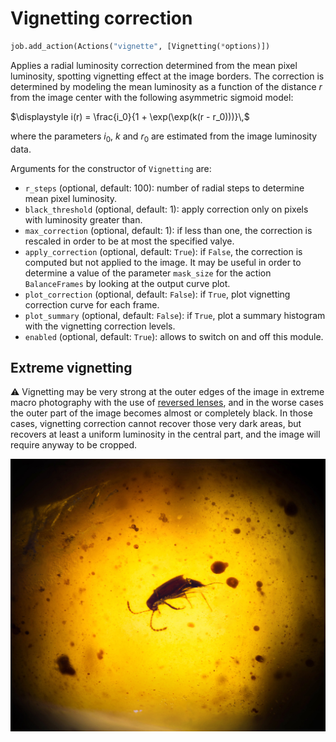 # Vignetting correction

```python
job.add_action(Actions("vignette", [Vignetting(*options)])
```

Applies a radial luminosity correction determined from the mean pixel luminosity, spotting vignetting effect at the image borders. The correction is determined by modeling the mean luminosity as a function of the distance $r$ from the image center with the following asymmetric sigmoid model:

$\displaystyle i(r) = \frac{i_0}{1 + \exp(\exp(k(r - r_0)))}\,$

where the parameters $i_0$, $k$ and $r_0$ are estimated from the image luminosity data.
               
Arguments for the constructor of ```Vignetting``` are:
* ```r_steps``` (optional, default: 100): number of radial steps to determine mean pixel luminosity.
* ```black_threshold``` (optional, default: 1): apply correction only on pixels with luminosity greater than.
* ```max_correction``` (optional, default: 1): if less than one, the correction is rescaled in order to be at most the specified valye.
* ```apply_correction``` (optional, default: ```True```): if ```False```, the correction is computed but not applied to the image. It may be useful in order to determine a value of the parameter ```mask_size``` for the action ```BalanceFrames``` by looking at the output curve plot.
* ```plot_correction```  (optional, default: ```False```): if ```True```, plot vignetting correction curve for each frame.
* ```plot_summary```  (optional, default: ```False```): if ```True```, plot a summary histogram with the vignetting correction levels.
* ```enabled``` (optional, default: ```True```): allows to switch on and off this module.

## Extreme vignetting

⚠️ Vignetting may be very strong at the outer edges of the image in extreme macro photography with the use of [reversed lenses](https://digital-photography-school.com/reverse-lens-macro-close-up-photography-lesson-3/), and in the worse cases the outer part of the image becomes almost or completely black. In those cases, vignetting correction cannot recover those very dark areas, but recovers at least a uniform luminosity in the central part, and the image will require anyway to be cropped.

<img src='https://raw.githubusercontent.com/lucalista/shinestacker/main/img/extreme-vignetting.jpg' width="600" referrerpolicy="no-referrer">
